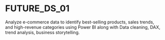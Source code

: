 # FUTURE_DS_01
Analyze e-commerce data to identify best-selling products, sales trends, and high-revenue categories using Power BI along with Data cleaning, DAX, trend analysis, business storytelling.
